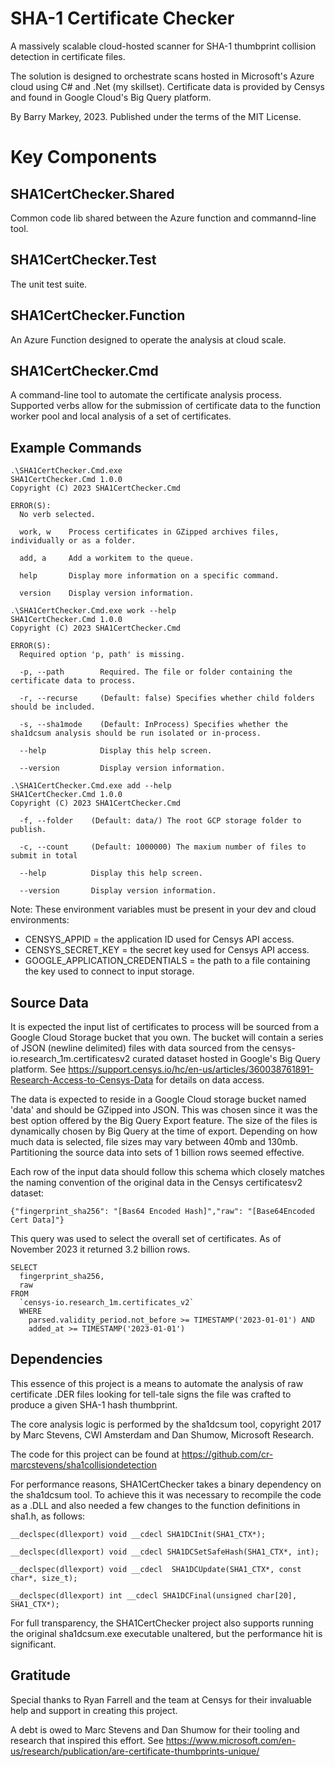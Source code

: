 # SHA-1 Certificate Checker
A massively scalable cloud-hosted scanner for SHA-1 thumbprint collision detection in certificate files. 

The solution is designed to orchestrate scans hosted in Microsoft's Azure cloud using C# and .Net (my skillset). Certificate data is provided by Censys and found in Google Cloud's Big Query platform.

By Barry Markey, 2023. Published under the terms of the MIT License.

# Key Components

## SHA1CertChecker.Shared
Common code lib shared between the Azure function and commannd-line tool.

## SHA1CertChecker.Test
The unit test suite.

## SHA1CertChecker.Function
An Azure Function designed to operate the analysis at cloud scale. 

## SHA1CertChecker.Cmd
A command-line tool to automate the certificate analysis process. Supported verbs allow for the submission of certificate data to the function worker pool and local analysis of a set of certificates.

## Example Commands
```
.\SHA1CertChecker.Cmd.exe
SHA1CertChecker.Cmd 1.0.0
Copyright (C) 2023 SHA1CertChecker.Cmd

ERROR(S):
  No verb selected.

  work, w    Process certificates in GZipped archives files, individually or as a folder.

  add, a     Add a workitem to the queue.

  help       Display more information on a specific command.

  version    Display version information.

.\SHA1CertChecker.Cmd.exe work --help
SHA1CertChecker.Cmd 1.0.0
Copyright (C) 2023 SHA1CertChecker.Cmd

ERROR(S):
  Required option 'p, path' is missing.

  -p, --path        Required. The file or folder containing the certificate data to process.

  -r, --recurse     (Default: false) Specifies whether child folders should be included.

  -s, --sha1mode    (Default: InProcess) Specifies whether the sha1dcsum analysis should be run isolated or in-process.

  --help            Display this help screen.

  --version         Display version information.

.\SHA1CertChecker.Cmd.exe add --help
SHA1CertChecker.Cmd 1.0.0
Copyright (C) 2023 SHA1CertChecker.Cmd

  -f, --folder    (Default: data/) The root GCP storage folder to publish.

  -c, --count     (Default: 1000000) The maxium number of files to submit in total

  --help          Display this help screen.

  --version       Display version information.
```

Note: These environment variables must be present in your dev and cloud environments:

* CENSYS_APPID = the application ID used for Censys API access.
* CENSYS_SECRET_KEY = the secret key used for Censys API access.
* GOOGLE_APPLICATION_CREDENTIALS = the path to a file containing the key used to connect to input storage.


## Source Data
It is expected the input list of certificates to process will be sourced from a Google Cloud Storage bucket that you own. The bucket will contain a series of JSON (newline delimited) files with data sourced from the censys-io.research_1m.certificatesv2 curated dataset hosted in Google's Big Query platform. See https://support.censys.io/hc/en-us/articles/360038761891-Research-Access-to-Censys-Data for details on data access.

The data is expected to reside in a Google Cloud storage bucket named 'data' and should be GZipped into JSON. This was chosen since it was the best option offered by the Big Query Export feature. The size of the files is dynamically chosen by Big Query at the time of export. Depending on how much data is selected, file sizes may vary between 40mb and 130mb. Partitioning the source data into sets of 1 billion rows seemed effective.

Each row of the input data should follow this schema which closely matches the naming convention of the original data in the Censys certificatesv2 dataset:

	{"fingerprint_sha256": "[Bas64 Encoded Hash]","raw": "[Base64Encoded Cert Data]"}

This query was used to select the overall set of certificates. As of November 2023 it returned 3.2 billion rows.

```
SELECT
  fingerprint_sha256,
  raw
FROM
  `censys-io.research_1m.certificates_v2`
  WHERE 
    parsed.validity_period.not_before >= TIMESTAMP('2023-01-01') AND
    added_at >= TIMESTAMP('2023-01-01')
```

## Dependencies
This essence of this project is a means to automate the analysis of raw certificate .DER files looking for tell-tale signs the file was crafted to produce a given SHA-1 hash thumbprint.

The core analysis logic is performed by the sha1dcsum tool, copyright 2017 by Marc Stevens, CWI Amsterdam and Dan Shumow, Microsoft Research.

The code for this project can be found at https://github.com/cr-marcstevens/sha1collisiondetection

For performance reasons, SHA1CertChecker takes a binary dependency on the sha1dcsum tool. To achieve this it was necessary to recompile the code as a .DLL and also needed a few changes to the function definitions in sha1.h, as follows:

```
__declspec(dllexport) void __cdecl SHA1DCInit(SHA1_CTX*);

__declspec(dllexport) void __cdecl SHA1DCSetSafeHash(SHA1_CTX*, int);

__declspec(dllexport) void __cdecl  SHA1DCUpdate(SHA1_CTX*, const char*, size_t);

__declspec(dllexport) int __cdecl SHA1DCFinal(unsigned char[20], SHA1_CTX*);
```

For full transparency, the SHA1CertChecker project also supports running the original sha1dcsum.exe executable unaltered, but the performance hit is significant.


## Gratitude
Special thanks to Ryan Farrell and the team at Censys for their invaluable help and support in creating this project. 

A debt is owed to Marc Stevens and Dan Shumow for their tooling and research that inspired this effort. See https://www.microsoft.com/en-us/research/publication/are-certificate-thumbprints-unique/